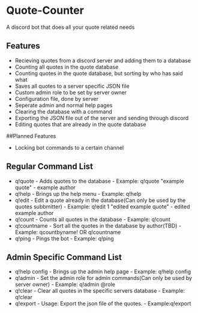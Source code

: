 # Quote-Counter
A discord bot that does all your quote related needs

## Features
- Recieving quotes from a discord server and adding them to a database
- Counting all quotes in the quote database
- Counting quotes in the quote database, but sorting by who has said what
- Saves all quotes to a server specific JSON file
- Custom admin role to be set by server owner
- Configuration file, done by server
- Seperate admin and normal help pages
- Clearing the database with a command
- Exporting the JSON file out of the server and sending through discord
- Editing quotes that are already in the quote database

##Planned Features
- Locking bot commands to a certain channel

## Regular Command List
- q!quote - Adds quotes to the database - Example: q!quote "example quote" - example author
- q!help - Brings up the help menu - Example: q!help
- q!edit - Edit a quote already in the database(Can only be used by the quotes subbmitter) - Example: q!edit 1 "edited example quote" - edited example author
- q!count - Counts all quotes in the database - Example: q!count
- q!countname - Sort all the quotes in the database by author(TBD) - Example: qcountbyname! OR q!countname
- q!ping - Pings the bot - Example: q!ping


## Admin Specific Command List
- q!help config - Brings up the admin help page - Example: q!help config
- q!admin - Set the admin role for admin commands(Can only be used by server owner) - Example: q!admin @role
- q!clear - Clear all quotes in the specific servers database - Example: q!clear
- q!export - Usage: Export the json file of the quotes. - Example:q!export

